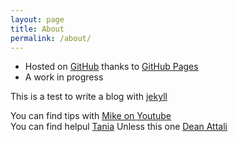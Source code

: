 ```yaml
---
layout: page
title: About
permalink: /about/
---
```


  <div class="about">
    <ul class="list-unstyled">
    <li>Hosted on <a href="http://github.com/anthelix/anthelix.github.io" title="This site hosted on GitHub">GitHub</a> thanks to <a href="http://pages.github.com/" title="GitHub Pages">GitHub Pages</a></li>
    <li>A work in progress</li>        
    </ul> 
  </div>

This is a test to write a blog with [jekyll](https://jekyllrb.com/docs/structure/)


You can find tips with [Mike on Youtube](https://www.youtube.com/watch?v=ZtEbGztktvc&list=PLLAZ4kZ9dFpOPV5C5Ay0pHaa0RJFhcmcB&index=5)    
You can find helpul [Tania](https://www.taniarascia.com/make-a-static-website-with-jekyll/)
Unless this one [Dean Attali](https://github.com/daattali/beautiful-jekyll)
